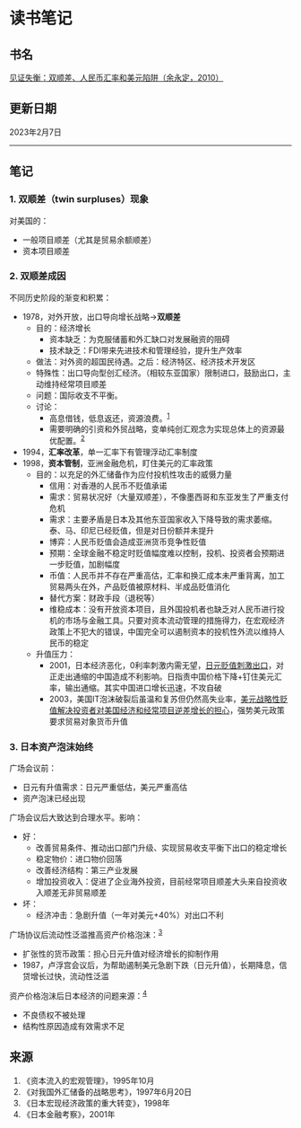 # 读书笔记
## 书名
[见证失衡：双顺差、人民币汇率和美元陷阱（余永定，2010）](https://book.douban.com/subject/4233354/)

## 更新日期
2023年2月7日

---

## 笔记

### 1. 双顺差（twin surpluses）现象
对美国的：
* 一般项目顺差（尤其是贸易余额顺差）
* 资本项目顺差

### 2. 双顺差成因
不同历史阶段的渐变和积累：
* 1978，对外开放，出口导向增长战略→**双顺差**
  * 目的：经济增长
    * 资本缺乏：为克服储蓄和外汇缺口对发展融资的阻碍
    * 技术缺乏：FDI带来先进技术和管理经验，提升生产效率
  * 做法：对外资的超国民待遇。之后：经济特区、经济技术开发区
  * 特殊性：出口导向型创汇经济。（相较东亚国家）限制进口，鼓励出口，主动维持经常项目顺差
  * 问题：国际收支不平衡。
  * 讨论：
    * 高息借钱，低息返还，资源浪费。<sup>[1](#1)</sup>
    * 需要明确的引资和外贸战略，变单纯创汇观念为实现总体上的资源最优配置。<sup>[2](#2)</sup>
* 1994，**汇率改革**，单一汇率下有管理浮动汇率制度
* 1998，**资本管制**，亚洲金融危机，盯住美元的汇率政策
  * 目的：以充足的外汇储备作为应付投机性攻击的威慑力量
    * 信用：对香港的人民币不贬值承诺
    * 需求：贸易状况好（大量双顺差），不像墨西哥和东亚发生了严重支付危机
    * 需求：主要矛盾是日本及其他东亚国家收入下降导致的需求萎缩。泰、马、印尼已经贬值，但是对日份额并未提升
    * 博弈：人民币贬值会造成亚洲货币竞争性贬值
    * 预期：全球金融不稳定时贬值幅度难以控制，投机、投资者会预期进一步贬值，加剧幅度
    * 币值：人民币并不存在严重高估，汇率和换汇成本未严重背离，加工贸易两头在外，产品贬值被原材料、半成品贬值消化
    * 替代方案：财政手段（退税等）
    * 维稳成本：没有开放资本项目，且外国投机者也缺乏对人民币进行投机的市场与金融工具。只要对资本流动管理的措施得力，在宏观经济政策上不犯大的错误，中国完全可以遏制资本的投机性外流以维持人民币的稳定
  * 升值压力：
    * 2001，日本经济恶化，0利率刺激内需无望，<u>日元贬值刺激出口</u>，对正走出通缩的中国造成不利影响。日指责中国价格下降+钉住美元汇率，输出通缩。其实中国进口增长迅速，不攻自破
    * 2003，美国IT泡沫破裂后虽温和复苏但仍然高失业率，<u>美元战略性贬值解决投资者对美国经济和经常项目逆差增长的担心</u>，强势美元政策要求贸易对象货币升值

### 3. 日本资产泡沫始终
广场会议前：
* 日元有升值需求：日元严重低估，美元严重高估
* 资产泡沫已经出现

广场会议后大致达到合理水平。影响：
* 好：
  * 改善贸易条件、推动出口部门升级、实现贸易收支平衡下出口的稳定增长
  * 稳定物价：进口物价回落
  * 改善经济结构：第三产业发展
  * 增加投资收入：促进了企业海外投资，目前经常项目顺差大头来自投资收入顺差无非贸易顺差
* 坏：
  * 经济冲击：急剧升值（一年对美元+40%）对出口不利
  
广场协议后流动性泛滥推高资产价格泡沫：<sup>[3](#3)</sup>
* 扩张性的货币政策：担心日元升值对经济增长的抑制作用
* 1987，卢浮宫会议后，为帮助遏制美元急剧下跌（日元升值），长期降息，信贷增长过快，流动性泛滥

资产价格泡沫后日本经济的问题来源：<sup>[4](#4)</sup>
* 不良债权不被处理
* 结构性原因造成有效需求不足

## 来源
1. <span id="1">《资本流入的宏观管理》，1995年10月</span>
2. <span id="2">《对我国外汇储备的战略思考》，1997年6月20日</span>
3. <span id="3">《日本宏现经济政策的重大转变》，1998年</span>
4. <span id="4">《日本金融考察》，2001年</span>
